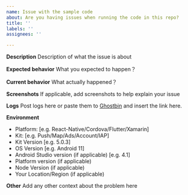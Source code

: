 ```yaml
---
name: Issue with the sample code
about: Are you having issues when running the code in this repo?
title: ''
labels: ''
assignees: ''

---
```


**Description**
Description of what the issue is about

**Expected behavior**
What you expected to happen？

**Current behavior**
What actually happened？

**Screenshots**
If applicable, add screenshots to help explain your issue

**Logs**
Post logs here or paste them to [Ghostbin](https://ghostbin.co) and insert the link here.

**Environment**
 - Platform: [e.g. React-Native/Cordova/Flutter/Xamarin]
 - Kit: [e.g. Push/Map/Ads/Account/IAP]
 - Kit Version [e.g. 5.0.3]
 - OS Version [e.g. Android 11]
 - Android Studio version (if applicable) [e.g. 4.1]
 - Platform version (if applicable)
 - Node Version (if applicable)
 - Your Location/Region (if applicable) 

**Other**
Add any other context about the problem here
